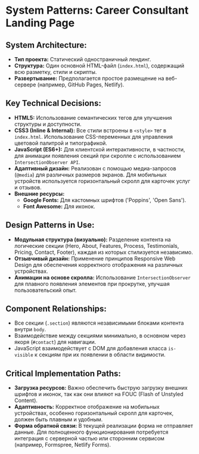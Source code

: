 # System Patterns: Career Consultant Landing Page

## System Architecture:
- **Тип проекта:** Статический одностраничный лендинг.
- **Структура:** Один основной HTML-файл (`index.html`), содержащий всю разметку, стили и скрипты.
- **Развертывание:** Предполагается простое размещение на веб-сервере (например, GitHub Pages, Netlify).

## Key Technical Decisions:
- **HTML5:** Использование семантических тегов для улучшения структуры и доступности.
- **CSS3 (Inline & Internal):** Все стили встроены в `<style>` тег в `index.html`. Использование CSS-переменных для управления цветовой палитрой и типографикой.
- **JavaScript (ES6+):** Для клиентской интерактивности, в частности, для анимации появления секций при скролле с использованием `IntersectionObserver API`.
- **Адаптивный дизайн:** Реализован с помощью медиа-запросов (`@media`) для различных размеров экранов. Для мобильных устройств используется горизонтальный скролл для карточек услуг и отзывов.
- **Внешние ресурсы:**
    - **Google Fonts:** Для кастомных шрифтов ('Poppins', 'Open Sans').
    - **Font Awesome:** Для иконок.

## Design Patterns in Use:
- **Модульная структура (визуально):** Разделение контента на логические секции (Hero, About, Features, Process, Testimonials, Pricing, Contact, Footer), каждая из которых стилизуется независимо.
- **Отзывчивый дизайн:** Применение принципов Responsive Web Design для обеспечения корректного отображения на различных устройствах.
- **Анимации на основе скролла:** Использование `IntersectionObserver` для плавного появления элементов при прокрутке, улучшая пользовательский опыт.

## Component Relationships:
- Все секции (`.section`) являются независимыми блоками контента внутри `body`.
- Взаимодействие между секциями минимально, в основном через якоря (`#contact`) для навигации.
- JavaScript взаимодействует с DOM для добавления класса `is-visible` к секциям при их появлении в области видимости.

## Critical Implementation Paths:
- **Загрузка ресурсов:** Важно обеспечить быструю загрузку внешних шрифтов и иконок, так как они влияют на FOUC (Flash of Unstyled Content).
- **Адаптивность:** Корректное отображение на мобильных устройствах, особенно горизонтальный скролл для карточек, должен быть плавным и удобным.
- **Форма обратной связи:** В текущей реализации форма не отправляет данные. Для полноценного функционирования потребуется интеграция с серверной частью или сторонним сервисом (например, Formspree, Netlify Forms).
